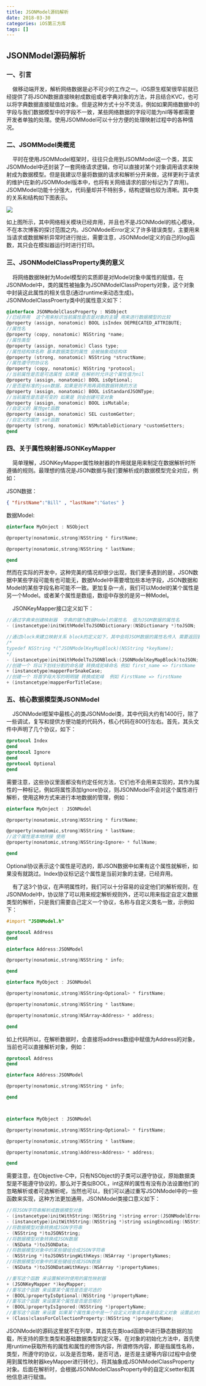 ```yaml
---
title: JSONModel源码解析
date: 2018-03-30
categories: iOS第三方库
tags: []
---
```

## JSONModel源码解析

### 一、引言

    做移动端开发，解析网络数据是必不可少的工作之一。iOS原生框架很早前就已经提供了将JSON数据直接映射成数组或者字典对象的方法，并且结合KVC，也可以将字典数据直接赋值给对象。但是这种方式十分不灵活，例如如果网络数据中的字段与我们数据模型中的字段不一致，某些网络数据的字段可能为nil等等都需要开发者单独的处理。使用JSOMModel可以十分方便的处理映射过程中的各种情况。

### 二、JSOMModel类概览

    平时在使用JSOMModel框架时，往往只会用到JSOMModel这一个类，其实JSOMModel中还封装了一套网络请求逻辑，你可以直接对某个对象调用请求来映射成为数据模型。但是我建议尽量将数据的请求和解析分开来做，这样更利于请求的维护(在新的JSOMModel版本中，也将有关网络请求的部分标记为了弃用)。JSOMModel功能十分强大，代码量却并不特别多，结构逻辑也较为清晰。其中类的关系和结构如下图表示。

![](https://static.oschina.net/uploads/space/2018/0330/144220_O4Rh_2340880.png)

如上图所示，其中网络相关模块已经弃用，并且也不是JSONModel的核心模块，不在本次博客的探讨范围之内。JSONModelError定义了许多错误类型，主要用来当请求或数据解析异常时进行抛出，需要注意，JSONModel定义的自己的log函数，其只会在模拟器运行时进行打印。

### 三、JSONModelClassProperty类的意义

    将网络数据映射为Model模型的实质即是对Model对象中属性的赋值，在JSONModel中，类的属性被抽象为JSONModelClassProperty对象，这个对象中封装这此属性的相关信息(通过runtime来动态生成)。JSONModelClassProerty类中的属性意义如下：

```objectivec
@interface JSONModelClassProperty : NSObject
//已经弃用  这个用来标识当前属性是否是对象的主键 用来进行数据模型的比较
@property (assign, nonatomic) BOOL isIndex DEPRECATED_ATTRIBUTE;
//属性名
@property (copy, nonatomic) NSString *name;
//属性类型
@property (assign, nonatomic) Class type;
//属性结构体名称 基本数据类型的属性 会被抽象成结构体
@property (strong, nonatomic) NSString *structName;
//属性遵守的协议名
@property (copy, nonatomic) NSString *protocol;
//当前属性是否是可选属性 如果是 在解析时允许这个属性值为nil
@property (assign, nonatomic) BOOL isOptional;
//是否是标准的json数据，如果是则不用再调用数据转换的方法
@property (assign, nonatomic) BOOL isStandardJSONType;
//当前属性是否是可变的 如果是 则会创建可变对象
@property (assign, nonatomic) BOOL isMutable;
//自定义的 属性get函数
@property (assign, nonatomic) SEL customGetter;
//自定义的属性 set函数
@property (strong, nonatomic) NSMutableDictionary *customSetters;
@end
```

### 四、关于属性映射器JSONKeyMapper

    简单理解，JSONKeyMapper属性映射器的作用就是用来制定在数据解析时所遵循的规则。最理想的情况是JSON数据与我们要解析成的数据模型完全对应，例如：

JSON数据：

```json
{ "firstName":"Bill" , "lastName":"Gates" }
```

数据Model:

```objectivec
@interface MyOnject : NSObject

@property(nonatomic,strong)NSString * firstName;

@property(nonatomic,strong)NSString * lastName;

@end

```

然而在实际的开发中，这种完美的情况却很少出现，我们更多遇到的是，JSON数据中某些字段可能有也可能无，数据Model中需要增加些本地字段，JSON数据和Model的某些字段名称可能不一致。更加复杂一点，我们可以Model的某个属性是另一个Model。或者某个属性是数组，数组中存放的是另一种Model。

    JSONKeyMapper接口定义如下：

```objectivec
//通过字典来创建映射器  字典的键为数据Model的属性名  值为JSOM数据的属性名 
- (instancetype)initWithModelToJSONDictionary:(NSDictionary *)toJSON;

//通过block来建立映射关系 block的定义如下，其中会将JSOM数据的属性名传入 需要返回要对应Model的属性名
/*
typedef NSString *(^JSONModelKeyMapBlock)(NSString *keyName);
*/ 
- (instancetype)initWithModelToJSONBlock:(JSONModelKeyMapBlock)toJSON;
//创建一个 将以下划线分割的命名键 转换成驼峰命名 例如 first_name => firstName
+ (instancetype)mapperForSnakeCase;
//创建一个 将首字母大写的明明键 转换成驼峰  例如 FirstName => firstName
+ (instancetype)mapperForTitleCase;
```

### 五、核心数据模型类JSONModel

    JSONModel框架中最核心的类JSONModel类，其中代码大约有1400行，除了一些调试，复写和提供方便功能的代码外，核心代码在800行左右。首先，其头文件中声明了几个协议，如下：

```objectivec
@protocol Index
@end
@protocol Ignore
@end
@protocol Optional
@end
```

需要注意，这些协议里面都没有约定任何方法，它们也不会用来实现的，其作为属性的一种标记，例如将属性添加Ignore协议，则JSONModel不会对这个属性进行解析，使用这种方式来进行本地数据的管理，例如：

```objectivec
@interface MyOnject : JSONModel

@property(nonatomic,strong)NSString * firstName;

@property(nonatomic,strong)NSString * lastName;
//这个属性是本地拼接 使用
@property(nonatomic,strong)NSString<Ignore> * fullName;

@end

```

Optional协议表示这个属性是可选的，即JSON数据中如果有这个属性就解析，如果没有就跳过。Index协议标记这个属性是当前对象的主键，已经弃用。

    有了这3个协议，在声明属性时，我们可以十分容易的设定他们的解析规则，在JSONModel中，协议除了可以用来规定解析规则外，还可以用来指定自定义数据类型的解析，只是我们需要自己定义一个协议，名称与自定义类名一致，示例如下：

```objectivec
#import "JSONModel.h"

@protocol Address
@end

@interface Address:JSONModel

@property(nonatomic,strong)NSString * info;

@end

@interface MyObject : JSONModel

@property(nonatomic,strong)NSString<Optional> * firstName;

@property(nonatomic,strong)NSString * lastName;

@property(nonatomic,strong)NSArray<Address> * address;

@end

```

如上代码所以，在解析数据时，会直接将address数组中赋值为Address的对象，当前也可以直接解析对象，例如：

```objectivec
@protocol Address
@end

@interface Address:JSONModel

@property(nonatomic,strong)NSString * info;

@end



@interface MyObject : JSONModel

@property(nonatomic,strong)NSString<Optional> * firstName;

@property(nonatomic,strong)NSString * lastName;

@property(nonatomic,strong)Address<Address> * address;

@end
```

需要注意，在Objective-C中，只有NSObject的子类可以遵守协议，原始数据类型是不能遵守协议的，那么对于类似BOOL，int这样的属性有没有办法设置他们的忽略解析或者可选解析呢，当然也可以，我们可以通过重写JSONModel中的一些函数来实现，这种方法更加通用，JSONModel类接口意义如下：

```objectivec
//将JSON字符串解析成数据模型对象
- (instancetype)initWithString:(NSString *)string error:(JSONModelError **)err;
- (instancetype)initWithString:(NSString *)string usingEncoding:(NSStringEncoding)encoding error:(JSONModelError **)err;
//将数据模型对象转换成JSON字符串
- (NSString *)toJSONString;
//将数据模型对象转换成JSON数据
- (NSData *)toJSONData;
//将数据模型对象中的某些键组合成JSON字符串
- (NSString *)toJSONStringWithKeys:(NSArray *)propertyNames;
//将数据模型对象中的某些键组合成JSON数据
- (NSData *)toJSONDataWithKeys:(NSArray *)propertyNames;

//重写这个函数 来设置解析时使用的属性映射器
+ (JSONKeyMapper *)keyMapper;
//重写这个函数 来设置某个属性是否是可选的
+ (BOOL)propertyIsOptional:(NSString *)propertyName;
//重写这个函数 来设置某个属性是否是忽略的
+ (BOOL)propertyIsIgnored:(NSString *)propertyName;
//重写这个函数 来设置 如果某个属性集合中是一个自定义对象或本身是自定义对象 设置此对象的类
+ (Class)classForCollectionProperty:(NSString *)propertyName;
```

JSONModel的源码这里就不在列举，其首先在类load函数中进行静态数据的加载，所支持的原生类型和基础数据类型的定义等。在对象的初始化方法中，首先使用runtime获取所有的属性和属性的修饰内容，所谓修饰内容，即是指属性名称，类型，所遵守的协议，以及是否忽略，是否可选，是否是主键等内容(过程中会使用到属性映射器keyMapper进行转化)，将其抽象成JSONModelClassProperty对象。后面在解析时，会根据JSONModelClassProperty中的自定义setter和其他信息进行赋值。

